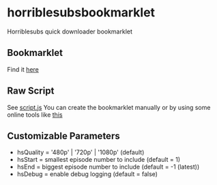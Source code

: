 # horriblesubsbookmarklet
Horriblesubs quick downloader bookmarklet

## Bookmarklet
Find it [here](https://the-codinator.github.io/horriblesubsbookmarklet/index.html)

## Raw Script
See [script.js](script.js)
You can create the bookmarklet manually or by using some online tools like [this](https://mrcoles.com/bookmarklet/)

## Customizable Parameters

- hsQuality = '480p' | '720p' | '1080p' (default)
- hsStart = smallest episode number to include (default = 1)
- hsEnd = biggest episode number to include (default = -1 (latest))
- hsDebug = enable debug logging (default = false)
